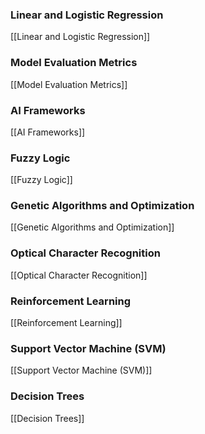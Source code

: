 ### Linear and Logistic Regression
[[Linear and Logistic Regression]]

### Model Evaluation Metrics
[[Model Evaluation Metrics]]

### AI Frameworks
[[AI Frameworks]]

### Fuzzy Logic
[[Fuzzy Logic]]

### Genetic Algorithms and Optimization
[[Genetic Algorithms and Optimization]]

### Optical Character Recognition
[[Optical Character Recognition]]

### Reinforcement Learning
[[Reinforcement Learning]]

### Support Vector Machine (SVM)
[[Support Vector Machine (SVM)]]

### Decision Trees
[[Decision Trees]]
